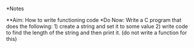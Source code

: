 *Notes

**Aim: How to write functioning code
*Do Now: Write a C program that does the following:
    1) create a string and set it to some value
    2) write code to find the length of the string and then print it. (do not write a function for this)